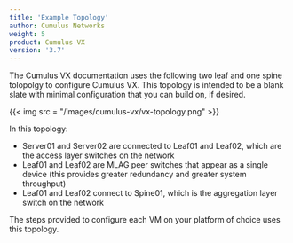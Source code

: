 ```yaml
---
title: 'Example Topology'
author: Cumulus Networks
weight: 5
product: Cumulus VX
version: '3.7'
---
```

The Cumulus VX documentation uses the following two leaf and one spine tolopolgy to configure Cumulus VX. This topology is intended to be a blank slate with minimal configuration that you can build on, if desired.

{{< img src = "/images/cumulus-vx/vx-topology.png" >}}

In this topology:

- Server01 and Server02 are connected to Leaf01 and Leaf02, which are the access layer switches on the network
- Leaf01 and Leaf02 are MLAG peer switches that appear as a single device (this provides greater redundancy and greater system throughput)
- Leaf01 and Leaf02 connect to Spine01, which is the aggregation layer switch on the network

The steps provided to configure each VM on your platform of choice uses this topology.
